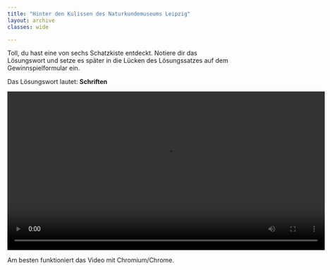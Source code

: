 ```yaml
---
title: "Hinter den Kulissen des Naturkundemuseums Leipzig"
layout: archive
classes: wide

---
```


Toll, du hast eine von sechs Schatzkiste entdeckt. Notiere dir das Lösungswort und setze es später in die Lücken des Lösungssatzes auf dem Gewinnspielformular ein.

Das Lösungswort lautet: 
**Schriften**

<div class="video">
  <video id="theplayer" autoplay="autoplay" height="360px" controls="controls" src="https://world.naturkunde.museum/videos/NKM_Reel_Emde_Tagebücher_Final_UT.mov">
    <source id="mediasource" type="video/mp4">
      <p>Schade!</p>
      Dein Browser unterstützt leider keine Videowiedergabe.
  </video>
  <p>Am besten funktioniert das Video mit Chromium/Chrome.</p>
</div>
